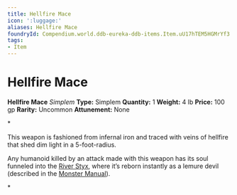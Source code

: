 ```yaml
---
title: Hellfire Mace
icon: ':luggage:'
aliases: Hellfire Mace
foundryId: Compendium.world.ddb-eureka-ddb-items.Item.uU17hTEM5HGMrYf3
tags:
- Item
---
```


# Hellfire Mace

**Hellfire Mace**
_Simplem_
**Type:** Simplem
**Quantity:** 1
**Weight:** 4 lb
**Price:** 100 gp
**Rarity:** Uncommon
**Attunement:** None

*<p>This weapon is fashioned from infernal iron and traced with veins of hellfire that shed dim light in a 5-foot-radius.

Any humanoid killed by an attack made with this weapon has its soul funneled into the <a href="https://www.dndbeyond.com/sources/bgdia/avernus#RiverStyx">River Styx</a>, where it’s reborn instantly as a lemure devil (described in the <a href="https://www.dndbeyond.com/sources/mm">Monster Manual</a>).</p>*